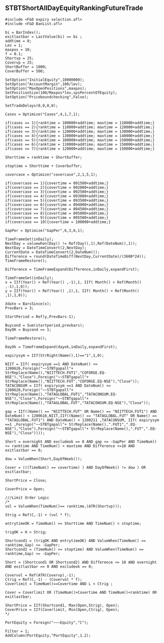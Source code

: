 ## STBTShortAllDayEquityRankingFutureTrade

    #include <F&O expiry selection.afl>
    #include <F&O BanList.afl>

    bi = BarIndex();
    exitlastbar = LastValue(bi) == bi ; 
    addtime = 0;
    Lev = 1;
    maxpos = 10;
    f = 0.1;
    Shortvp = 25;
    Covervp = 25;
    ShortBuffer = 1000;
    CoverBuffer = 500;

    SetOption("InitialEquity",10000000);
    SetOption("AccountMargin",100/lev);
    SetOption("MaxOpenPositions",maxpos);
    SetPositionSize(100/Maxpos*lev,spsPercentOfEquity);
    SetOption("Priceboundchecking",False);

    SetTradeDelays(0,0,0,0);

    Cases = Optimize("Cases",4,1,7,1);

    if(cases == 1){ranktime = 100000+addtime; maxtime = 110000+addtime;}
    if(cases == 2){ranktime = 110000+addtime; maxtime = 120000+addtime;}
    if(cases == 3){ranktime = 120000+addtime; maxtime = 130000+addtime;}
    if(cases == 4){ranktime = 130000+addtime; maxtime = 140000+addtime;}
    if(cases == 5){ranktime = 100000+addtime; maxtime = 150000+addtime;}
    if(cases == 6){ranktime = 110000+addtime; maxtime = 150000+addtime;}
    if(cases == 7){ranktime = 120000+addtime; maxtime = 150000+addtime;}

    Shorttime = ranktime + Shortbuffer;

    stoptime = Shorttime + Coverbuffer;

    covercase = Optimize("covercase",2,1,5,1);

    if(covercase == 1){covertime = 091500+addtime;}
    if(covercase == 2){covertime = 092000+addtime;}
    if(covercase == 3){covertime = 092500+addtime;}
    if(covercase == 4){covertime = 093000+addtime;}
    if(covercase == 5){covertime = 093500+addtime;}
    if(covercase == 6){covertime = 094000+addtime;}
    if(covercase == 7){covertime = 094500+addtime;}
    if(covercase == 8){covertime = 095000+addtime;}
    if(covercase == 9){covertime = 095500+addtime;}
    if(covercase == 10){covertime = 100000+addtime;}

    GapPer = Optimize("GapPer",6,3,6,1);

    TimeFrameSet(inDaily);
    NextDay = valuewhen(Day() != Ref(Day(),1),Ref(DateNum(),1));
    NextDay = DateTimeConvert(2,NextDay);
    CurrentDate = DateTimeConvert(2,DateNum());
    Difference = round(DateTimeDiff(NextDay,CurrentDate)/(3600*24));
    TimeFrameRestore();

    Difference = TimeFrameExpand(Difference,inDaily,expandFirst);

    TimeFrameSet(inDaily);
    x = IIf(Year() > Ref(Year() ,-1),1, IIf( Month() > Ref(Month() ,-1),1,0));
    y = IIf(Year() < Ref(Year() ,1),1, IIf( Month() < Ref(Month() ,1),1,0));

    Xdate = BarsSince(x);
    PrevBars = 3;

    StartPeriod = Ref(y,PrevBars-1);

    Buycond = Sum(startperiod,prevbars);
    DayOK = Buycond == 1;

    TimeFrameRestore();

    DayOk = TimeFrameExpand(dayok,inDaily,expandFirst);

    expirysym = IIf(StrRight(Name(),1)=="1",1,0);

    NIIT = IIf( expirysym ==1 AND DateNum() <= 1200626,Foreign("~~STBTgapall"+ StrReplace(Name(),"NIITTECH.FUT1","COFORGE.EQ-NSE"),"Close"),Foreign("~~STBTgapall"+ StrReplace(Name(),"NIITTECH.FUT","COFORGE.EQ-NSE"),"Close"));
    TATACONSUM = IIf( expirysym ==1 AND DateNum() <= 1200626,Foreign("~~STBTgapall"+ StrReplace(Name(),"TATAGLOBAL.FUT1","TATACONSUM.EQ-NSE"),"Close"),Foreign("~~STBTgapall"+ StrReplace(Name(),"TATAGLOBAL.FUT","TATACONSUM.EQ-NSE"),"Close"));

    gap = IIf((Name() == "NIITTECH.FUT" OR Name() == "NIITTECH.FUT1") AND DateNum() < 1200616,NIIT,IIf((Name() == "TATAGLOBAL.FUT" OR Name() == "TATAGLOBAL.FUT1") AND DateNum() < 1200211 ,TATACONSUM, IIf( expirysym ==1 ,Foreign("~~STBTgapall"+ StrReplace(Name(),".FUT1",".EQ-NSE"),"Close"),Foreign("~~STBTgapall"+ StrReplace(Name(),".FUT",".EQ-NSE"),"Close"))));

    Short = overnight AND excludeok == 0 AND gap <= -GapPer AND TimeNum() >= ranktime AND TimeNum() < maxtime AND Difference <=10 AND exitlastbar == 0;

    dow = ValueWhen(Short,DayOfWeek());

    Cover = (((TimeNum() == covertime) ) AND DayOfWeek() != dow ) OR exitlastbar;

    ShortPrice = Close;

    CoverPrice = Open;

    ///Limit Order Logic
    /*
    vol = ValueWhen(TimeNum()== ranktime,(ATR(Shortvp))); 

    Strig = Ref(C,-1) + (vol * f); 

    entrytimeOK = TimeNum() >= Shorttime AND TimeNum() < stoptime;  

    trigOK = H > Strig; 

    Shortcond1 = (trigOK AND entrytimeOK) AND ValueWhen(TimeNum() == ranktime,Gap) <= -GapPer; 
    Shortcond2 = (TimeNum() >= stoptime) AND ValueWhen(TimeNum() == ranktime,Gap) <= -GapPer; 

    Short = (Shortcond1 OR Shortcond2) AND Difference <= 10 AND overnight AND exitlastbar == 0 AND excludeok == 0; 

    Covervol = Ref(ATR(Covervp),-1);
    Ctrig = Ref(C,-1) - (Covervol * f);
    Coverlimit = TimeNum()==Covertime AND L < Ctrig ;

    Cover = Coverlimit OR (TimeNum()>Covertime AND TimeNum()<ranktime) OR exitlastbar;

    ShortPrice = IIf(Shortcond1, Max(Open,Strig), Open); 
    CoverPrice = IIf(Coverlimit, Min(Open,Ctrig), Open); 
    */

    PortEquity = Foreign("~~~Equity","C");

    Filter = 1;
    AddColumn(PortEquity,"PortEquity",1.2);
